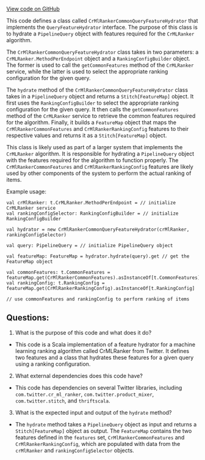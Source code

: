 [View code on GitHub](https://github.com/misbahsy/the-algorithm/product-mixer/component-library/src/main/scala/com/twitter/product_mixer/component_library/feature_hydrator/query/cr_ml_ranker/CrMlRankerCommonQueryFeatureHydrator.scala)

This code defines a class called `CrMlRankerCommonQueryFeatureHydrator` that implements the `QueryFeatureHydrator` interface. The purpose of this class is to hydrate a `PipelineQuery` object with features required for the `CrMLRanker` algorithm. 

The `CrMlRankerCommonQueryFeatureHydrator` class takes in two parameters: a `CrMLRanker.MethodPerEndpoint` object and a `RankingConfigBuilder` object. The former is used to call the `getCommonFeatures` method of the `CrMLRanker` service, while the latter is used to select the appropriate ranking configuration for the given query. 

The `hydrate` method of the `CrMlRankerCommonQueryFeatureHydrator` class takes in a `PipelineQuery` object and returns a `Stitch[FeatureMap]` object. It first uses the `RankingConfigBuilder` to select the appropriate ranking configuration for the given query. It then calls the `getCommonFeatures` method of the `CrMLRanker` service to retrieve the common features required for the algorithm. Finally, it builds a `FeatureMap` object that maps the `CrMlRankerCommonFeatures` and `CrMlRankerRankingConfig` features to their respective values and returns it as a `Stitch[FeatureMap]` object.

This class is likely used as part of a larger system that implements the `CrMLRanker` algorithm. It is responsible for hydrating a `PipelineQuery` object with the features required for the algorithm to function properly. The `CrMlRankerCommonFeatures` and `CrMlRankerRankingConfig` features are likely used by other components of the system to perform the actual ranking of items. 

Example usage:

```
val crMlRanker: t.CrMLRanker.MethodPerEndpoint = // initialize CrMLRanker service
val rankingConfigSelector: RankingConfigBuilder = // initialize RankingConfigBuilder

val hydrator = new CrMlRankerCommonQueryFeatureHydrator(crMlRanker, rankingConfigSelector)

val query: PipelineQuery = // initialize PipelineQuery object

val featureMap: FeatureMap = hydrator.hydrate(query).get // get the FeatureMap object

val commonFeatures: t.CommonFeatures = featureMap.get(CrMlRankerCommonFeatures).asInstanceOf[t.CommonFeatures]
val rankingConfig: t.RankingConfig = featureMap.get(CrMlRankerRankingConfig).asInstanceOf[t.RankingConfig]

// use commonFeatures and rankingConfig to perform ranking of items
```
## Questions: 
 1. What is the purpose of this code and what does it do?
- This code is a Scala implementation of a feature hydrator for a machine learning ranking algorithm called CrMLRanker from Twitter. It defines two features and a class that hydrates these features for a given query using a ranking configuration.

2. What external dependencies does this code have?
- This code has dependencies on several Twitter libraries, including `com.twitter.cr_ml_ranker`, `com.twitter.product_mixer`, `com.twitter.stitch`, and `thriftscala`.

3. What is the expected input and output of the `hydrate` method?
- The `hydrate` method takes a `PipelineQuery` object as input and returns a `Stitch[FeatureMap]` object as output. The `FeatureMap` contains the two features defined in the `features` set, `CrMlRankerCommonFeatures` and `CrMlRankerRankingConfig`, which are populated with data from the `crMlRanker` and `rankingConfigSelector` objects.
